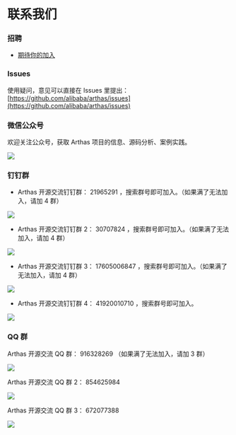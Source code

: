 # 联系我们

### 招聘

- [期待你的加入](https://mp.weixin.qq.com/s/XQv8GnqGT3pzceVwzeiy-A)

### Issues

使用疑问，意见可以直接在 Issues 里提出： [https://github.com/alibaba/arthas/issues](https://github.com/alibaba/arthas/issues)

### 微信公众号

欢迎关注公众号，获取 Arthas 项目的信息、源码分析、案例实践。

![](/images/qrcode_gongzhonghao.jpg)

### 钉钉群

- Arthas 开源交流钉钉群： 21965291 ，搜索群号即可加入。（如果满了无法加入，请加 4 群）

![](/images/dingding_qr.jpg)

- Arthas 开源交流钉钉群 2： 30707824 ，搜索群号即可加入。（如果满了无法加入，请加 4 群）

![](/images/dingding2_qr.jpg)

- Arthas 开源交流钉钉群 3： 17605006847 ，搜索群号即可加入。（如果满了无法加入，请加 4 群）

![](/images/dingding3_qr.jpg)

- Arthas 开源交流钉钉群 4： 41920010710 ，搜索群号即可加入。

![](/images/dingding4_qr.png)

### QQ 群

Arthas 开源交流 QQ 群： 916328269 （如果满了无法加入，请加 3 群）

![](/images/qqgroup_qr.jpg)

Arthas 开源交流 QQ 群 2： 854625984

![](/images/qqgroup2_qr.jpg)

Arthas 开源交流 QQ 群 3： 672077388

![](/images/qqgroup3_qr.jpg)
